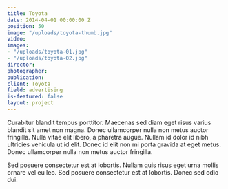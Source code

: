 ```yaml
---
title: Toyota
date: 2014-04-01 00:00:00 Z
position: 50
image: "/uploads/toyota-thumb.jpg"
video: 
images:
- "/uploads/toyota-01.jpg"
- "/uploads/toyota-02.jpg"
director: 
photographer: 
publication: 
client: Toyota
field: advertising
is-featured: false
layout: project
---
```


Curabitur blandit tempus porttitor. Maecenas sed diam eget risus varius blandit sit amet non magna. Donec ullamcorper nulla non metus auctor fringilla. Nulla vitae elit libero, a pharetra augue. Nullam id dolor id nibh ultricies vehicula ut id elit. Donec id elit non mi porta gravida at eget metus. Donec ullamcorper nulla non metus auctor fringilla.

Sed posuere consectetur est at lobortis. Nullam quis risus eget urna mollis ornare vel eu leo. Sed posuere consectetur est at lobortis. Donec sed odio dui.